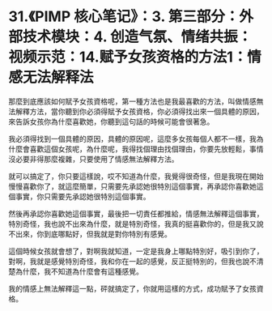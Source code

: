 # 31.《PIMP 核心笔记》：3. 第三部分：外部技术模块：4. 创造气氛、情绪共振：视频示范：14.赋予女孩资格的方法1：情感无法解释法

那麼到底應該如何賦予女孩資格呢，第一種方法也是我最喜歡的方法，叫做情感無法解釋方法，當你聽到你必須得賦予女孩資格，你必須得找出來一個具體的原因，來告訴女孩你為什麼喜歡她，你聽到這句話的時候可能會很著急。

我必須得找到一個具體的原因，具體的原因呢，這麼多女孩每個人都不一樣，我為什麼會喜歡這個女孩呢，為什麼呢，我得找個理由找個理由，你要先放輕鬆，事情沒必要非得那麼複雜，只要使用了情感無法解釋方法。

就可以搞定了，你只要這樣說，哎不知道為什麼，我覺得很奇怪，但是我現在開始慢慢喜歡你了，就這麼簡單，只需要先承認她很特別這個事實，再承認你喜歡她這個事實，你只需要先承認她很特別這個事實。

然後再承認你喜歡她這個事實，最後把一切責任都推給，情感無法解釋這個事實，特別奇怪，我也說不出來為什麼，就是特別奇怪，我真的挺喜歡你的，但是我又說不出來，你到底哪點好，但我就是對你特別有感覺。

這個時候女孩就會想了，對啊我就知道，一定是我身上哪點特別好，吸引到你了，對啊，我就是感覺特別奇怪，我和你在一起的感覺，反正挺特別的，但我也說不清楚為什麼，我不知道為什麼會有這種感覺。

我的情感上無法解釋這一點，砰就搞定了，你就用這樣的方式，成功賦予了女孩資格。